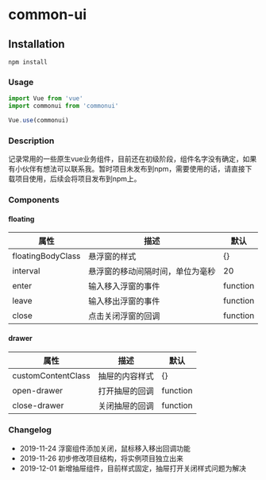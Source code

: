 # common-ui

## Installation
```
npm install
```

### Usage
```javascript
import Vue from 'vue'
import commonui from 'commonui'

Vue.use(commonui)
```

### Description
记录常用的一些原生vue业务组件，目前还在初级阶段，组件名字没有确定，如果有小伙伴有想法可以联系我。暂时项目未发布到npm，需要使用的话，请直接下载项目使用，后续会将项目发布到npm上。

### Components
#### floating
属性|描述|默认
-|-|-
floatingBodyClass|悬浮窗的样式|{}
interval|悬浮窗的移动间隔时间，单位为毫秒|20
enter|输入移入浮窗的事件|function
leave|输入移出浮窗的事件|function
close|点击关闭浮窗的回调|function

#### drawer
属性|描述|默认
-|-|-
customContentClass|抽屉的内容样式|{}
open-drawer|打开抽屉的回调|function
close-drawer|关闭抽屉的回调|function

### Changelog
* 2019-11-24 浮窗组件添加关闭，鼠标移入移出回调功能
* 2019-11-26 初步修改项目结构，将实例项目独立出来
* 2019-12-01 新增抽屉组件，目前样式固定，抽屉打开关闭样式问题为解决